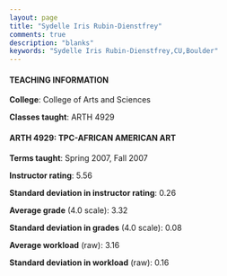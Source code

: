 ```yaml
---
layout: page
title: "Sydelle Iris Rubin-Dienstfrey" 
comments: true
description: "blanks"
keywords: "Sydelle Iris Rubin-Dienstfrey,CU,Boulder"
---
```

<head>
<script src="https://ajax.googleapis.com/ajax/libs/jquery/2.1.3/jquery.min.js"></script>
<script src="https://dl.dropboxusercontent.com/s/pc42nxpaw1ea4o9/highcharts.js?dl=0"></script>
<!-- <script src="../assets/js/highcharts.js"></script> -->
<style type="text/css">@font-face {
	font-family: "Bebas Neue";
	src: url(https://www.filehosting.org/file/details/544349/BebasNeue Regular.otf) format("opentype");
	}
	h1.Bebas { 
		font-family: "Bebas Neue", Verdana, Tahoma;
	}
</style>
</head>
	   
#### TEACHING INFORMATION

**College**: College of Arts and Sciences

**Classes taught**: ARTH 4929

#### ARTH 4929: TPC-AFRICAN AMERICAN ART

**Terms taught**: Spring 2007, Fall 2007

**Instructor rating**: 5.56

**Standard deviation in instructor rating**: 0.26

**Average grade** (4.0 scale): 3.32

**Standard deviation in grades** (4.0 scale): 0.08

**Average workload** (raw): 3.16

**Standard deviation in workload** (raw): 0.16

